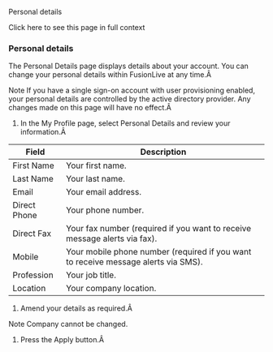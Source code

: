 Personal details

Click here to see this page in full context

###  Personal details

The Personal Details page displays details about your account. You can change
your personal details within FusionLive at any time.Â

Note  If you have a single sign-on account with user provisioning enabled,
your personal details are controlled by the active directory provider. Any
changes made on this page will have no effect.Â

  1. In the My Profile page, select Personal Details and review your information.Â 

Field  |  Description   
---|---  
First Name  |  Your first name.   
Last Name  |  Your last name.   
Email  |  Your email address.   
Direct Phone  |  Your phone number.   
Direct Fax  |  Your fax number (required if you want to receive message alerts via fax).   
Mobile  |  Your mobile phone number (required if you want to receive message alerts via SMS).   
Profession  |  Your job title.   
Location  |  Your company location.   
  
  1. Amend your details as required.Â 

Note  Company cannot be changed.

  1. Press the Apply button.Â 

